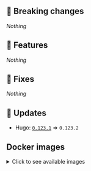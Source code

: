 ## :loudspeaker: Breaking changes

*Nothing*


## :tada: Features

*Nothing*


## :bug: Fixes

*Nothing*


## :heartbeat: Updates

* Hugo: [`0.123.1`](https://github.com/floryn90/docker-hugo/releases/tag/0.123.1) => `0.123.2`


## Docker images

<details>
<summary>Click to see available images</summary>

This release is available from Docker Hub as project `floryn90/hugo` with the following tags:

| Alias tags                   | Version specific tags                      |
| ---------------------------- | ------------------------------------------ |
| `busybox`, `latest`          | `0.123.2-busybox`, `0.123.2`                     |
| `busybox-ci`, `ci`           | `0.123.2-busybox-ci`, `0.123.2-ci`               |
| `busybox-onbuild`, `onbuild` | `0.123.2-busybox-onbuild`, `0.123.2-onbuild`     |
| `alpine`                     | `0.123.2-alpine`                              |
| `alpine-ci`                  | `0.123.2-alpine-ci`                           |
| `alpine-onbuild`             | `0.123.2-alpine-onbuild`                      |
| `asciidoctor`                | `0.123.2-asciidoctor`                         |
| `asciidoctor-ci`             | `0.123.2-asciidoctor-ci`                      |
| `asciidoctor-onbuild`        | `0.123.2-asciidoctor-onbuild`                 |
| `pandoc`                     | `0.123.2-pandoc`                              |
| `pandoc-ci`                  | `0.123.2-pandoc-ci`                           |
| `pandoc-onbuild`             | `0.123.2-pandoc-onbuild`                      |
| `ext-alpine`                 | `0.123.2-ext-alpine`                          |
| `ext-alpine-ci`              | `0.123.2-ext-alpine-ci`                       |
| `ext-alpine-onbuild`         | `0.123.2-ext-alpine-onbuild`                  |
| `ext-asciidoctor`            | `0.123.2-ext-asciidoctor`                     |
| `ext-asciidoctor-ci`         | `0.123.2-ext-asciidoctor-ci`                  |
| `ext-asciidoctor-onbuild`    | `0.123.2-ext-asciidoctor-onbuild`             |
| `ext-pandoc`                 | `0.123.2-ext-pandoc`                          |
| `ext-pandoc-ci`              | `0.123.2-ext-pandoc-ci`                       |
| `ext-pandoc-onbuild`         | `0.123.2-ext-pandoc-onbuild`                  |
| `debian`                     | `0.123.2-debian`                              |
| `debian-ci`                  | `0.123.2-debian-ci`                           |
| `debian-onbuild`             | `0.123.2-debian-onbuild`                      |
| `ext-debian`, `ext`, `latest-ext` | `0.123.2-ext-debian`, `0.123.2-ext`         |
| `ext-debian-ci`, `ext-ci`    | `0.123.2-ext-debian-ci`, `0.123.2-ext-ci`        |
| `ext-debian-onbuild`, `ext-onbuild` | `0.123.2-ext-debian-onbuild`, `0.123.2-ext-onbuild` |
| `ubuntu`                     | `0.123.2-ubuntu`                            |
| `ubuntu-ci`                  | `0.123.2-ubuntu-ci`                         |
| `ubuntu-onbuild`             | `0.123.2-ubuntu-onbuild`                    |
| `ext-ubuntu`                 | `0.123.2-ext-ubuntu`                        |
| `ext-ubuntu-ci`              | `0.123.2-ext-ubuntu-ci`                     |
| `ext-ubuntu-onbuild`         | `0.123.2-ext-ubuntu-onbuild`                |
</details>
